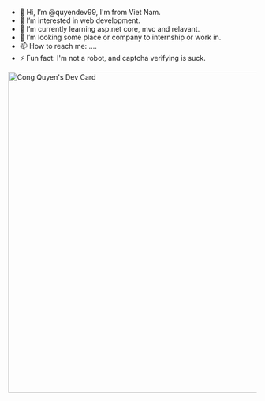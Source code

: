 - 👋 Hi, I’m @quyendev99, I'm from Viet Nam.
- 👀 I’m interested in web development.
- 🌱 I’m currently learning asp.net core, mvc and relavant.
- 💞️ I’m looking some place or company to internship or work in.
- 📫 How to reach me: ....
- ⚡ Fun fact: I'm not a robot, and captcha verifying is suck.

<!---
quyendev99/quyendev99 is a ✨ special ✨ repository because its `README.md` (this file) appears on your GitHub profile.
You can click the Preview link to take a look at your changes.
--->
<a href="https://app.daily.dev/quyendev99"><img src="https://api.daily.dev/devcards/v2/fn2sUN9rd6juNnJjbmVyO.png?type=wide&r=1oi" width="652" alt="Cong Quyen's Dev Card"/></a>
